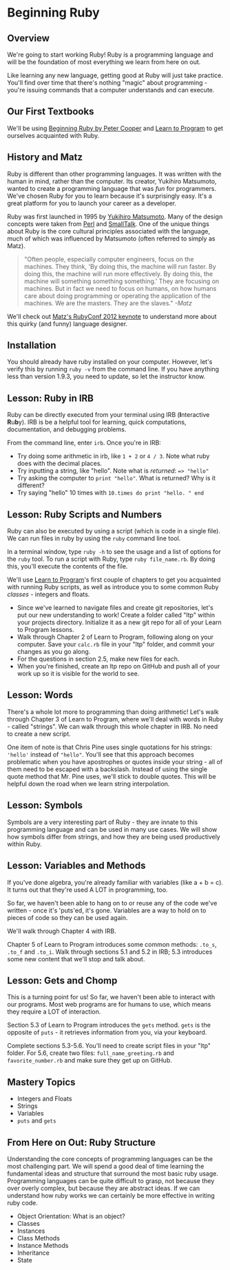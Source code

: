 # Beginning Ruby

## Overview
We're going to start working Ruby! Ruby is a programming language and will be the foundation of most everything we learn from here on out.

Like learning any new language, getting good at Ruby will just take practice. You'll find over time that there's nothing "magic" about programming - you're issuing commands that a computer understands and can execute.

## Our First Textbooks
We'll be using [Beginning Ruby by Peter Cooper](http://beginningruby.org/) and [Learn to Program](http://pine.fm/LearnToProgram/) to get ourselves acquainted with Ruby.

## History and Matz
Ruby is different than other programming languages. It was written with the human in mind, rather than the computer. Its creator, Yukihiro Matsumoto, wanted to create a programming language that was *fun* for programmers. We've chosen Ruby for you to learn because it's surprisingly easy. It's a great platform for you to launch your career as a developer.

Ruby was first launched in 1995 by [Yukihiro Matsumoto](http://en.wikipedia.org/wiki/Yukihiro_Matsumoto "Yukihiro Matsumoto - Wikipedia, the free encyclopedia"). Many of the design concepts were taken from [Perl](http://en.wikipedia.org/wiki/Perl) and [SmallTalk](http://en.wikipedia.org/wiki/Smalltalk). One of the unique things about Ruby is the core cultural principles associated with the language, much of which was influenced by Matsumoto (often referred to simply as Matz).

>"Often people, especially computer engineers, focus on the machines. They think, 'By doing this, the machine will run faster. By doing this, the machine will run more effectively. By doing this, the machine will something something something.' They are focusing on machines. But in fact we need to focus on humans, on how humans care about doing programming or operating the application of the machines. We are the masters. They are the slaves." *-Matz*

We'll check out [Matz's RubyConf 2012 keynote](http://www.youtube.com/watch?v=hgs_fVfsduA) to understand more about this quirky (and funny) language designer.

## Installation
You should already have ruby installed on your computer. However, let's verify this by running `ruby -v` from the command line. If you have anything less than version 1.9.3, you need to update, so let the instructor know.

## Lesson: Ruby in IRB
Ruby can be directly executed from your terminal using IRB (**I**nteractive **R**u**b**y). IRB is be a helpful tool for learning, quick computations, documentation, and debugging problems.

From the command line, enter `irb`. Once you're in IRB:

* Try doing some arithmetic in irb, like `1 + 2` or `4 / 3`. Note what ruby does with the decimal places.
* Try inputting a string, like "hello". Note what is *returned*: `=> "hello"`
* Try asking the computer to `print "hello"`. What is returned? Why is it different?
* Try saying "hello" 10 times with `10.times do print "hello. " end`

## Lesson: Ruby Scripts and Numbers
Ruby can also be executed by using a script (which is code in a single file). We can run files in ruby by using the `ruby` command line tool.

In a terminal window, type `ruby -h` to see the usage and a list of options for the `ruby` tool. To run a script with Ruby, type `ruby file_name.rb`. By doing this, you'll  execute the contents of the file.

We'll use [Learn to Program](http://pine.fm/LearnToProgram/)'s first couple of chapters to get you acquainted with running Ruby scripts, as well as introduce you to some common Ruby *classes* - integers and floats.

* Since we've learned to navigate files and create git repositories, let's put our new understanding to work! Create a folder called "ltp" within your projects directory. Initialize it as a new git repo for all of your Learn to Program lessons.
* Walk through Chapter 2 of Learn to Program, following along on your computer. Save your `calc.rb` file in your "ltp" folder, and commit your changes as you go along.
* For the questions in section 2.5, make new files for each.
* When you're finished, create an ltp repo on GitHub and push all of your work up so it is visible for the world to see.

## Lesson: Words
There's a whole lot more to programming than doing arithmetic! Let's walk through Chapter 3 of Learn to Program, where we'll deal with words in Ruby - called "strings". We can walk through this whole chapter in IRB. No need to create a new script.

One item of note is that Chris Pine uses single quotations for his strings: `'hello'` instead of `"hello"`. You'll see that this approach becomes problematic when you have apostrophes or quotes inside your string - all of them need to be escaped with a backslash. Instead of using the single quote method that Mr. Pine uses, we'll stick to double quotes. This will be helpful down the road when we learn string interpolation.

## Lesson: Symbols
Symbols are a very interesting part of Ruby - they are innate to this programming language and can be used in many use cases. We will show how symbols differ from strings, and how they are being used productively within Ruby.

## Lesson: Variables and Methods
If you've done algebra, you're already familiar with variables (like a + b = c). It turns out that they're used A LOT in programming, too.

So far, we haven't been able to hang on to or reuse any of the code we've written - once it's 'puts'ed, it's gone. Variables are a way to hold on to pieces of code so they can be used again.

We'll walk through Chapter 4 with IRB.

Chapter 5 of Learn to Program introduces some common methods: `.to_s`, `.to_f` and `.to_i`. Walk through sections 5.1 and 5.2 in IRB; 5.3 introduces some new content that we'll stop and talk about.

## Lesson: Gets and Chomp
This is a turning point for us! So far, we haven't been able to interact with our programs. Most web programs are for humans to use, which means they require a LOT of interaction.

Section 5.3 of Learn to Program introduces the `gets` method. `gets` is the opposite of `puts` - it retrieves information from you, via your keyboard.

Complete sections 5.3-5.6. You'll need to create script files in your "ltp" folder. For 5.6, create two files: `full_name_greeting.rb` and `favorite_number.rb` and make sure they get up on GitHub.

## Mastery Topics
* Integers and Floats
* Strings
* Variables
* `puts` and `gets`

## From Here on Out: Ruby Structure
Understanding the core concepts of programming languages can be the most challenging part. We will spend a good deal of time learning the fundamental ideas and structure that surround the most basic ruby usage. Programming languages can be quite difficult to grasp, not because they over overly complex, but because they are abstract ideas. If we can understand how ruby works we can certainly be more effective in writing ruby code.

- Object Orientation: What is an object?
- Classes
- Instances
- Class Methods
- Instance Methods
- Inheritance
- State
